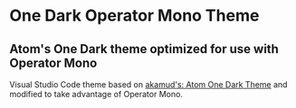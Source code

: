 # One Dark Operator Mono Theme
## Atom's One Dark theme optimized for use with Operator Mono

Visual Studio Code theme based on [akamud's: Atom One Dark Theme](https://marketplace.visualstudio.com/items?itemName=akamud.vscode-theme-onedark) and modified to take advantage of Operator Mono.